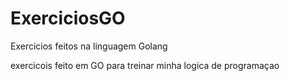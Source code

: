 # ExerciciosGO
 Exercicios feitos na linguagem Golang 

exercicois feito em GO para treinar minha logica de programaçao